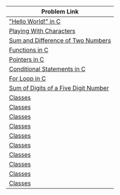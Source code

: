 | Problem Link |
| ------------------|
|["Hello World!" in C](https://www.hackerrank.com/challenges/hello-world-c/problem?isFullScreen=true)|
|[Playing With Characters](https://www.hackerrank.com/challenges/playing-with-characters/problem?isFullScreen=true)|
|[Sum and Difference of Two Numbers](https://www.hackerrank.com/challenges/sum-numbers-c/problem?isFullScreen=true)|
|[Functions in C](https://www.hackerrank.com/challenges/functions-in-c/problem?isFullScreen=true)|
|[Pointers in C](https://www.hackerrank.com/challenges/pointer-in-c/problem?isFullScreen=true)|
|[Conditional Statements in C](https://www.hackerrank.com/challenges/conditional-statements-in-c/problem?isFullScreen=true)|
|[For Loop in C](https://www.hackerrank.com/challenges/for-loop-in-c/problem?isFullScreen=true)|
|[Sum of Digits of a Five Digit Number](https://www.hackerrank.com/challenges/sum-of-digits-of-a-five-digit-number/problem?isFullScreen=true)|
|[Classes](https://www.hackerrank.com/challenges/classes-objects/problem?isFullScreen=true)|
|[Classes](https://www.hackerrank.com/challenges/classes-objects/problem?isFullScreen=true)|
|[Classes](https://www.hackerrank.com/challenges/classes-objects/problem?isFullScreen=true)|
|[Classes](https://www.hackerrank.com/challenges/classes-objects/problem?isFullScreen=true)|
|[Classes](https://www.hackerrank.com/challenges/classes-objects/problem?isFullScreen=true)|
|[Classes](https://www.hackerrank.com/challenges/classes-objects/problem?isFullScreen=true)|
|[Classes](https://www.hackerrank.com/challenges/classes-objects/problem?isFullScreen=true)|
|[Classes](https://www.hackerrank.com/challenges/classes-objects/problem?isFullScreen=true)|
|[Classes](https://www.hackerrank.com/challenges/classes-objects/problem?isFullScreen=true)|
|[Classes](https://www.hackerrank.com/challenges/classes-objects/problem?isFullScreen=true)|

